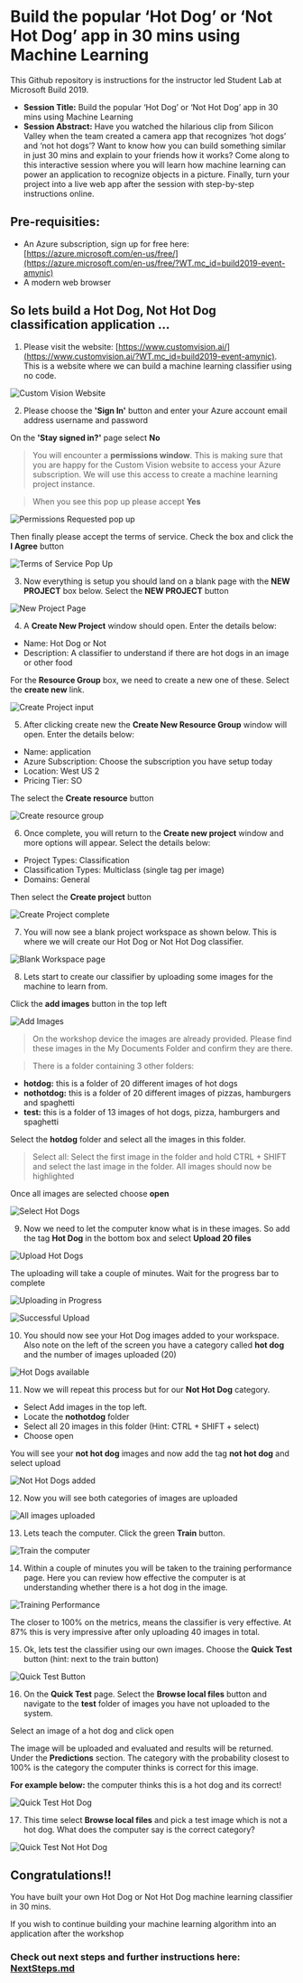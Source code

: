# Build the popular ‘Hot Dog’ or ‘Not Hot Dog’ app in 30 mins using Machine Learning

This Github repository is instructions for the instructor led Student Lab at Microsoft Build 2019. 

* **Session Title:** Build the popular ‘Hot Dog’ or ‘Not Hot Dog’ app in 30 mins using Machine Learning
* **Session Abstract:** Have you watched the hilarious clip from Silicon Valley when the team created a camera app that recognizes ‘hot dogs’ and ‘not hot dogs’? Want to know how you can build something similar in just 30 mins and explain to your friends how it works? Come along to this interactive session where you will learn how machine learning can power an application to recognize objects in a picture. Finally, turn your project into a live web app after the session with step-by-step instructions online.

## Pre-requisities:
* An Azure subscription, sign up for free here: [https://azure.microsoft.com/en-us/free/](https://azure.microsoft.com/en-us/free/?WT.mc_id=build2019-event-amynic)
* A modern web browser

## So lets build a Hot Dog, Not Hot Dog classification application ...

1. Please visit the website: [https://www.customvision.ai/](https://www.customvision.ai/?WT.mc_id=build2019-event-amynic). This is a website where we can build a machine learning classifier using no code.

![Custom Vision Website](instructions/customvision.JPG "Custom Vision Website")

2. Please choose the **'Sign In'** button and enter your Azure account email address username and password

On the **'Stay signed in?'** page select **No**

> You will encounter a **permissions window**. This is making sure that you are happy for the Custom Vision website to access your Azure subscription. We will use this access to create a machine learning project instance.

> When you see this pop up please accept **Yes**

![Permissions Requested pop up](instructions/permission-requested.JPG "Permissions Requested pop up")

Then finally please accept the terms of service. Check the box and click the **I Agree** button

![Terms of Service Pop Up](instructions/terms-of-service.JPG "Terms of Service Pop Up")

3. Now everything is setup you should land on a blank page with the **NEW PROJECT** box below. Select the **NEW PROJECT** button

![New Project Page](instructions/create-new-project.JPG "New Project Page")

4. A **Create New Project** window should open. Enter the details below:
* Name: Hot Dog or Not
* Description: A classifier to understand if there are hot dogs in an image or other food

For the **Resource Group** box, we need to create a new one of these. Select the **create new** link.

![Create Project input](instructions/project-name.JPG "Create Project input")

5. After clicking create new the **Create New Resource Group** window will open. Enter the details below:
* Name: application
* Azure Subscription: Choose the subscription you have setup today
* Location: West US 2
* Pricing Tier: SO

The select the **Create resource** button

![Create resource group](instructions/resource-group.JPG "Create resource group")

6. Once complete, you will return to the **Create new project** window and more options will appear. Select the details below:
* Project Types: Classification
* Classification Types: Multiclass (single tag per image)
* Domains: General

Then select the **Create project** button

![Create Project complete](instructions/select-settings.JPG "Create Project complete")

7. You will now see a blank project workspace as shown below. This is where we will create our Hot Dog or Not Hot Dog classifier.

![Blank Workspace page](instructions/blank-workspace.JPG "Blank Workspace page")

8. Lets start to create our classifier by uploading some images for the machine to learn from.

Click the **add images** button in the top left

![Add Images](instructions/add-images.JPG "Add Images")

> On the workshop device the images are already provided. Please find these images in the My Documents Folder and confirm they are there.

> There is a folder containing 3 other folders:
* **hotdog:** this is a folder of 20 different images of hot dogs
* **nothotdog:** this is a folder of 20 different images of pizzas, hamburgers and spaghetti
* **test:** this is a folder of 13 images of hot dogs, pizza, hamburgers and spaghetti

Select the **hotdog** folder and select all the images in this folder. 

> Select all: Select the first image in the folder and hold CTRL + SHIFT and select the last image in the folder. All images should now be highlighted

Once all images are selected choose **open**

![Select Hot Dogs](instructions/select-hotdogs.JPG "Select Hot Dogs")

9. Now we need to let the computer know what is in these images. So add the tag **Hot Dog** in the bottom box and  select **Upload 20 files**

![Upload Hot Dogs](instructions/hot-dog-image-upload.JPG "Upload Hot Dogs")

The uploading will take a couple of minutes. Wait for the progress bar to complete

![Uploading in Progress](instructions/images-uploading.JPG "Uploading in Progress")

![Successful Upload](instructions/successful-upload.JPG "Successful Upload")

10. You should now see your Hot Dog images added to your workspace. Also note on the left of the screen you have a category called **hot dog** and the number of images uploaded (20)

![Hot Dogs available](instructions/hot-dogs-added.JPG "Hot Dogs available")

11. Now we will repeat this process but for our **Not Hot Dog** category. 

* Select Add images in the top left.
* Locate the **nothotdog** folder
* Select all 20 images in this folder (Hint: CTRL + SHIFT + select)
* Choose open

You will see your **not hot dog** images and now add the tag **not hot dog** and select upload

![Not Hot Dogs added](instructions/not-hot-dog-add-images.JPG "Not Hot Dogs added")

12. Now you will see both categories of images are uploaded

![All images uploaded](instructions/all-categories-uploaded.JPG "All images uploaded")

13. Lets teach the computer. Click the green **Train** button.

![Train the computer](instructions/toolbar.JPG "Train the computer")

14. Within a couple of minutes you will be taken to the training performance page. Here you can review how effective the computer is at understanding whether there is a hot dog in the image.

![Training Performance](instructions/training-preformance.JPG "Training Performance")

The closer to 100% on the metrics, means the classifier is very effective. At 87% this is very impressive after only uploading 40 images in total.

15. Ok, lets test the classifier using our own images. Choose the **Quick Test** button (hint: next to the train button)

![Quick Test Button](instructions/quick-test.JPG "Quick Test Button")

16. On the **Quick Test** page. Select the **Browse local files** button and navigate to the **test** folder of images you have not uploaded to the system.

Select an image of a hot dog and click open

The image will be uploaded and evaluated and results will be returned. Under the **Predictions** section. The category with the probability closest to 100% is the category the computer thinks is correct for this image.

**For example below:** the computer thinks this is a hot dog and its correct!

![Quick Test Hot Dog](instructions/test-hot-dog.JPG "Quick Test Hot Dog")

17. This time select **Browse local files** and pick a test image which is not a hot dog. What does the computer say is the correct category?

![Quick Test Not Hot Dog](instructions/test-not-hotdog.JPG "Quick Test Not Hot Dog")

## Congratulations!!

You have built your own Hot Dog or Not Hot Dog machine learning classifier in 30 mins.

If you wish to continue building your machine learning algorithm into an application after the workshop

### Check out next steps and further instructions here: [NextSteps.md](https://github.com/amynic/build-hotdogapp/blob/master/NextSteps.md) 




